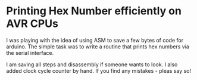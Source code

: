 # Printing Hex Number efficiently on AVR CPUs

I was playing with the idea of using ASM to save a few bytes of code for arduino.
The simple task was to write a routine that prints hex numbers via the serial interface.

I am saving all steps and disassembly if someone wants to look. I also added clock cycle counter by hand. If you find any mistakes - pleas say so!
